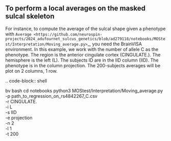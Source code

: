 To perform a local averages on the masked sulcal skeleton
---------------------------

For instance, to compute the average of the sulcal shape given a phenotype with `Average <https://github.com/neurospin-projects/2024_adufournet_sulcus_genetics/blob/ad279118/notebooks/MOStest/Interpretation/Moving_average.py>`_, you need the BrainVISA environment.
In this example, we work with the number of allele C as the phenotype.
The region is the anterior cingulate cortex (CINGULATE.).
The hemisphere is the left (L).
The subjects ID are in the IID column (IID).
The phenotype is in the column projection.
The 200-subjects averages will be plot on 2 columns, 1 row.

.. code-block:: shell

   bv bash
   cd notebooks
   python3 MOStest/Interpretation/Moving_average.py -p path_to_regression_on_rs4842267_C.csv \
                                                    -r CINGULATE. \
                                                    -i L \
                                                    -s IID \
                                                    -e projection \
                                                    -n 2 \
                                                    -l 1 \
                                                    -t 200 
